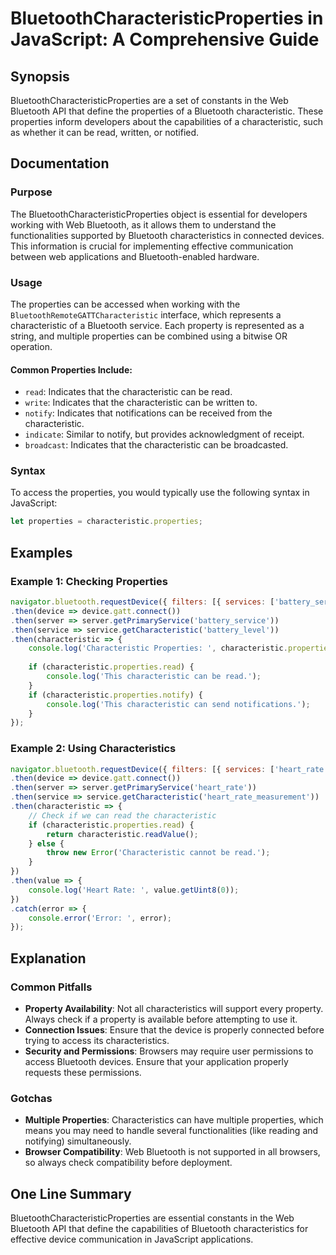 <!--
Meta Description: # BluetoothCharacteristicProperties in JavaScript: A Comprehensive Guide ## Synopsis BluetoothCharacteristicProperties are a set of constants in the W...
Meta Keywords: characteristic, properties, bluetooth, can, then
-->

# BluetoothCharacteristicProperties in JavaScript: A Comprehensive Guide

## Synopsis
BluetoothCharacteristicProperties are a set of constants in the Web Bluetooth API that define the properties of a Bluetooth characteristic. These properties inform developers about the capabilities of a characteristic, such as whether it can be read, written, or notified.

## Documentation

### Purpose
The BluetoothCharacteristicProperties object is essential for developers working with Web Bluetooth, as it allows them to understand the functionalities supported by Bluetooth characteristics in connected devices. This information is crucial for implementing effective communication between web applications and Bluetooth-enabled hardware.

### Usage
The properties can be accessed when working with the `BluetoothRemoteGATTCharacteristic` interface, which represents a characteristic of a Bluetooth service. Each property is represented as a string, and multiple properties can be combined using a bitwise OR operation.

#### Common Properties Include:
- `read`: Indicates that the characteristic can be read.
- `write`: Indicates that the characteristic can be written to.
- `notify`: Indicates that notifications can be received from the characteristic.
- `indicate`: Similar to notify, but provides acknowledgment of receipt.
- `broadcast`: Indicates that the characteristic can be broadcasted.

### Syntax
To access the properties, you would typically use the following syntax in JavaScript:

```javascript
let properties = characteristic.properties;
```

## Examples

### Example 1: Checking Properties
```javascript
navigator.bluetooth.requestDevice({ filters: [{ services: ['battery_service'] }] })
.then(device => device.gatt.connect())
.then(server => server.getPrimaryService('battery_service'))
.then(service => service.getCharacteristic('battery_level'))
.then(characteristic => {
    console.log('Characteristic Properties: ', characteristic.properties);
    
    if (characteristic.properties.read) {
        console.log('This characteristic can be read.');
    }
    if (characteristic.properties.notify) {
        console.log('This characteristic can send notifications.');
    }
});
```

### Example 2: Using Characteristics
```javascript
navigator.bluetooth.requestDevice({ filters: [{ services: ['heart_rate'] }] })
.then(device => device.gatt.connect())
.then(server => server.getPrimaryService('heart_rate'))
.then(service => service.getCharacteristic('heart_rate_measurement'))
.then(characteristic => {
    // Check if we can read the characteristic
    if (characteristic.properties.read) {
        return characteristic.readValue();
    } else {
        throw new Error('Characteristic cannot be read.');
    }
})
.then(value => {
    console.log('Heart Rate: ', value.getUint8(0));
})
.catch(error => {
    console.error('Error: ', error);
});
```

## Explanation
### Common Pitfalls
- **Property Availability**: Not all characteristics will support every property. Always check if a property is available before attempting to use it.
- **Connection Issues**: Ensure that the device is properly connected before trying to access its characteristics.
- **Security and Permissions**: Browsers may require user permissions to access Bluetooth devices. Ensure that your application properly requests these permissions.

### Gotchas
- **Multiple Properties**: Characteristics can have multiple properties, which means you may need to handle several functionalities (like reading and notifying) simultaneously.
- **Browser Compatibility**: Web Bluetooth is not supported in all browsers, so always check compatibility before deployment.

## One Line Summary
BluetoothCharacteristicProperties are essential constants in the Web Bluetooth API that define the capabilities of Bluetooth characteristics for effective device communication in JavaScript applications.